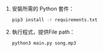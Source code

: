 1. 安裝所需的 Python 套件：
    ```bash
    pip3 install -r requirements.txt
    ```

2. 執行程式，提供File path：
    ```bash
    python3 main.py song.mp3
    ```

